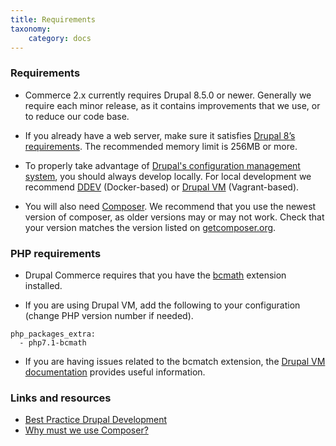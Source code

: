 ```yaml
---
title: Requirements
taxonomy:
    category: docs
---
```


 ### Requirements

 - Commerce 2.x currently requires Drupal 8.5.0 or newer. Generally we require each minor release, as it contains improvements that we use, or to reduce our code base.

 - If you already have a web server, make sure it satisfies [Drupal 8’s requirements].
 The recommended memory limit is 256MB or more.

 - To properly take advantage of [Drupal's configuration management system], you should always develop locally. For local development we recommend
 [DDEV] (Docker-based) or [Drupal VM] (Vagrant-based).

 - You will also need [Composer]. We recommend that you use the newest version of composer, as older versions may or may not work. Check that your version matches the version listed on [getcomposer.org](https://getcomposer.org/).


 ### PHP requirements

 - Drupal Commerce requires that you have the [bcmath](http://php.net/manual/en/intro.bc.php) extension installed.

 - If you are using Drupal VM, add the following to your configuration (change PHP version number if needed).

 ```
 php_packages_extra:
   - php7.1-bcmath
 ```
 - If you are having issues related to the bcmatch extension, the [Drupal VM documentation] provides useful information.

### Links and resources
* [Best Practice Drupal Development](https://drupalize.me/tutorial/best-practice-drupal-development)
* [Why must we use Composer?](https://glamanate.com/blog/managing-your-drupal-project-composer)


 [Drupal 8’s requirements]: https://www.drupal.org/requirements
 [DDEV]: https://www.drud.com/what-is-ddev/
 [Drupal VM]: http://www.drupalvm.com/
 [Composer]: https://getcomposer.org/doc/00-intro.md#installation-linux-unix-osx
 [Drupal's configuration management system]: https://www.drupal.org/docs/8/configuration-management/managing-your-sites-configuration
 [Drupal VM documentation]: https://github.com/geerlingguy/drupal-vm/search?q=bcmath&type=Issues
